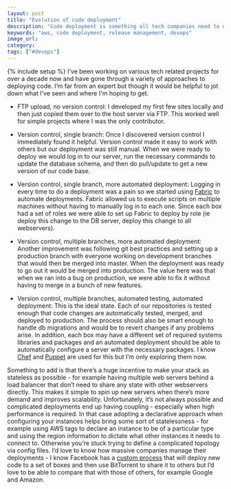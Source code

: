 ```yaml
---
layout: post
title: "Evolution of code deployment"
description: "Code deployment is something all tech companies need to do and there's been a lot of progress over the past decade in managing it. I was thinking of how my process has evolved and what I've learned."
keywords: "aws, code deployment, release management, devops"
image_url:
category:
tags: ["#devops"]
---
```

{% include setup %}
I’ve been working on various tech related projects for over a decade now and have gone through a variety of approaches to deploying code. I’m far from an expert but though it would be helpful to jot down what I’ve seen and where I'm hoping to get.

- FTP upload, no version control: I developed my first few sites locally and then just copied them over to the host server via FTP. This worked well for simple projects where I was the only contributor.

- Version control, single branch: Once I discovered version control I immediately found it helpful. Version control made it easy to work with others but our deployment was still manual. When we were ready to deploy we would log in to our server, run the necessary commands to update the database schema, and then do pull/update to get a new version of our code base.

- Version control, single branch, more automated deployment: Logging in every time to do a deployment was a pain so we started using <a href="http://www.fabfile.org/" target="_blank">Fabric</a> to automate deployments. Fabric allowed us to execute scripts on multiple machines without having to manually log in to each one. Since each box had a set of roles we were able to set up Fabric to deploy by role (ie deploy this change to the DB server, deploy this change to all webservers).

- Version control, multiple branches, more automated deployment: Another improvement was following git best practices and setting up a production branch with everyone working on development branches that would then be merged into master. When the deployment was ready to go out it would be merged into production. The value here was that when we ran into a bug on production, we were able to fix it without having to merge in a bunch of new features.

- Version control, multiple branches, automated testing, automated deployment: This is the ideal state. Each of our repositories is tested enough that code changes are automatically tested, merged, and deployed to production. The process should also be smart enough to handle db migrations and would be to revert changes if any problems arise. In addition, each box may have a different set of required systems libraries and packages and an automated deployment should be able to automatically configure a server with the necessary packages. I know <a href="http://www.getchef.com/chef/" target="_blank">Chef</a> and <a href="http://puppetlabs.com/" target="_blank">Puppet</a> are used for this but I’m only exploring them now.

Something to add is that there’s a huge incentive to make your stack as stateless as possible - for example having multiple web servers behind a load balancer that don’t need to share any state with other webservers directly. This makes it simple to spin up new servers when there’s more demand and improves scalability. Unfortunately, it’s not always possible and complicated deployments end up having coupling - especially when high performance is required. In that case adopting a declarative approach when configuring your instances helps bring some sort of statelessness - for example using AWS tags to declare an instance to be of a particular type and using the region information to dictate what other instances it needs to connect to. Otherwise you’re stuck trying to define a complicated topology via config files. I’d love to know how massive companies manage their deployments - I know Facebook has a <a href="http://arstechnica.com/business/2012/04/exclusive-a-behind-the-scenes-look-at-facebook-release-engineering/" target="_blank">custom process</a> that will deploy new code to a set of boxes and then use BitTorrent to share it to others but I’d love to be able to compare that with those of others, for example Google and Amazon.